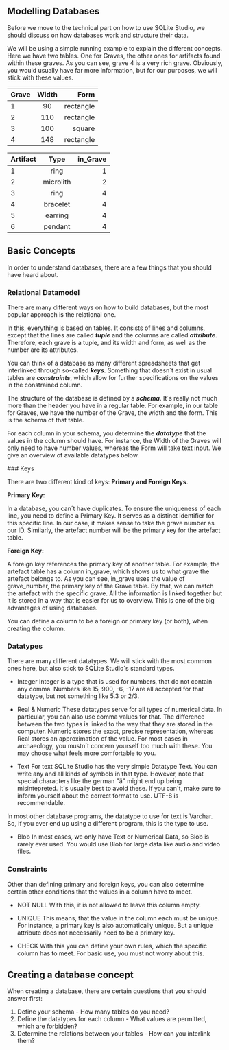 
## Modelling Databases


Before we move to the technical part on how to use SQLite Studio, we should discuss on how databases work and structure their data. 

We will be using a simple running example to explain the different concepts. Here we have two tables. One for Graves, the other ones for artifacts found within these graves. 
As you can see, grave 4 is a very rich grave.
Obviously, you would usually have far more information, but for our purposes, we will stick with these values.

| Grave | Width | Form |
| -------------------- |:-------------:| -----:|
|1|90| rectangle|
|2|110| rectangle|
|3|100| square|
|4|148| rectangle|

| Artifact | Type | in_Grave |
| -------------------- |:-------------:| -----:|
|1| ring | 1|
|2| microlith | 2|
|3|ring | 4|
|4|bracelet| 4|
|5|earring| 4|
|6|pendant| 4|



## Basic Concepts

<section>



In order to understand databases, there are a few things that you should have heard about.






### Relational Datamodel


There are many different ways on how to build databases, but the most popular approach is the relational one.

In this, everything is based on tables.
It consists of lines and columns, except that the lines are called ***tuple*** and the columns are called ***attribute***. Therefore, each grave is a tuple, and its width and form, as well as the number are its attributes.


 You can think of a database as many different spreadsheets that get interlinked through so-called ***keys***. Something that doesn´t exist in usual tables are ***constraints***, which allow for further specifications on the values in the constrained column. 

The structure of the database is defined by a ***schema***. It´s really not much more than the header you have in a regular table. For example, in our table for Graves, we have the number of the Grave, the width and the form. This is the schema of that table. 

For each column in your schema, you determine the ***datatype*** that the values in the column should have. 
For instance, the Width of the Graves will only need to have number values, whereas the Form will take text input. We give an overview of available datatypes below.

</section>
### Keys

There are two different kind of keys: **Primary and Foreign Keys**.

**Primary Key:**

In a database, you can´t have duplicates. To ensure the uniqueness of each line, you need to define a Primary Key. It serves as a distinct identifier for this specific line. 
In our case, it makes sense to take the grave number as our ID. Similarly, the artefact number will be the primary key for the artefact table.

**Foreign Key:**

A foreign key references the primary key of another table. 
For example, the artefact table has a column in_grave, which shows us to what grave the artefact belongs to. As you can see, in_grave uses the value of grave_number, the primary key of the Grave table. By that, we can match the artefact with the specific grave. All the information is linked together but it is stored in a way that is easier for us to overview. This is one of the big advantages of using databases.

You can define a column to be a foreign or primary key (or both), when creating the column.


### Datatypes

There are many different datatypes. We will stick with the most common ones here, but also stick to SQLite Studio´s standard types.

- Integer 
Integer is a type that is used for numbers, that do not contain any comma. 
Numbers like 15, 900, -6, -17 are all accepted for that datatype, but not something like 5.3 or 2/3.

- Real & Numeric
These datatypes serve for all types of numerical data. In particular, you can also use comma values for that.
The difference between the two types is linked to the way that they are stored in the computer. Numeric stores the exact, precise representation, whereas Real stores an approximation of the value. For most cases in archaeology, you mustn´t concern yourself too much with these. You may choose what feels more comfortable to you.


- Text 
For text SQLite Studio has the very simple Datatype Text. You can write any and all kinds of symbols in that type. However, note that special characters like the german "ä" might end up being misintepreted. It´s usually best to avoid these. If you can´t, make sure to inform yourself about the correct format to use. UTF-8 is recommendable.

In most other database programs, the datatype to use for text is Varchar. So, if you ever end up using a different program, this is the type to use.


- Blob
In most cases, we only have Text or Numerical Data, so Blob is rarely ever used. You would use Blob for large data like audio and video files.


### Constraints

Other than defining primary and foreign keys, you can also determine certain other conditions that the values in a column have to meet.

- NOT NULL 
With this, it is not allowed to leave this column empty.

- UNIQUE 
This means, that the value in the column each must be unique. For instance, a primary key is also automatically unique. But a unique attribute does not necessarily need to be a primary key.

- CHECK
With this you can define your own rules, which the specific column has to meet. For basic use, you must not worry about this. 



## Creating a database concept

When creating a database, there are certain questions that you should answer first:

1. Define your schema - How many tables do you need? 
2. Define the datatypes for each column - What values are permitted, which are forbidden?
3. Determine the relations between your tables - How can you interlink them?











